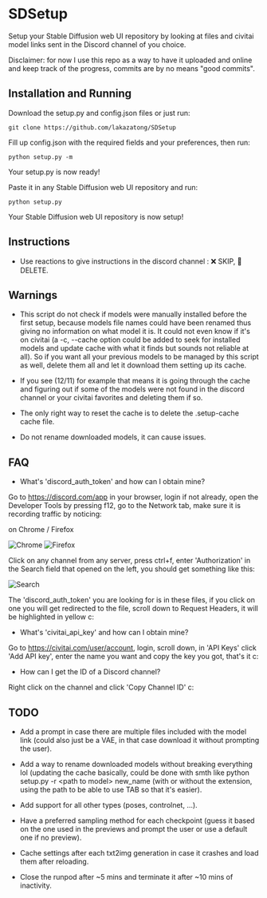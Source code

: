 # SDSetup

Setup your Stable Diffusion web UI repository by looking at files and civitai model links sent in the Discord channel of you choice.

Disclaimer: for now I use this repo as a way to have it uploaded and online and keep track of the progress, commits are by no means "good commits".
<!-- 
## Requirements

- A Stable Diffusion web UI repository (https://github.com/AUTOMATIC1111/stable-diffusion-webui)
- A Discord account (https://discord.com)
- A Civitai account (https://civitai.com) (optional) -->

## Installation and Running

Download the setup.py and config.json files or just run:
```
git clone https://github.com/lakazatong/SDSetup
```

Fill up config.json with the required fields and your preferences, then run:
```
python setup.py -m
```
Your setup.py is now ready!

Paste it in any Stable Diffusion web UI repository and run:
```
python setup.py
```
Your Stable Diffusion web UI repository is now setup!

## Instructions

- Use reactions to give instructions in the discord channel : ❌ SKIP, 🚫 DELETE.

## Warnings

- This script do not check if models were manually installed before the first setup, because models file names could have been renamed thus giving no information on what model it is. It could not even know if it's on civitai (a -c, --cache option could be added to seek for installed models and update cache with what it finds but sounds not reliable at all). So if you want all your previous models to be managed by this script as well, delete them all and let it download them setting up its cache.

- If you see (12/11) for example that means it is going through the cache and figuring out if some of the models were not found in the discord channel or your civitai favorites and deleting them if so.

- The only right way to reset the cache is to delete the .setup-cache cache file.

- Do not rename downloaded models, it can cause issues.

## FAQ

- What's 'discord_auth_token' and how can I obtain mine?

Go to https://discord.com/app in your browser, login if not already, open the Developer Tools by pressing f12, go to the Network tab, make sure it is recording traffic by noticing:

on Chrome / Firefox

![Chrome](https://cdn.discordapp.com/attachments/859861167484174369/1106801770556039290/2023-05-13_06-33-23.png)
![Firefox](https://cdn.discordapp.com/attachments/859861167484174369/1106801770291806248/2023-05-13_06-32-33.png)

Click on any channel from any server, press ctrl+f, enter 'Authorization' in the Search field that opened on the left, you should get something like this:

![Search](https://cdn.discordapp.com/attachments/859861167484174369/1106803436885905419/image.png)

The 'discord_auth_token' you are looking for is in these files, if you click on one you will get redirected to the file, scroll down to Request Headers, it will be highlighted in yellow c:

- What's 'civitai_api_key' and how can I obtain mine?

Go to https://civitai.com/user/account, login, scroll down, in 'API Keys' click 'Add API key', enter the name you want and copy the key you got, that's it c:

- How can I get the ID of a Discord channel?

Right click on the channel and click 'Copy Channel ID' c:

## TODO

- Add a prompt in case there are multiple files included with the model link (could also just be a VAE, in that case download it without prompting the user).

- Add a way to rename downloaded models without breaking everything lol (updating the cache basically, could be done with smth like python setup.py -r \<path to model\> new_name (with or without the extension, using the path to be able to use TAB so that it's easier).

- Add support for all other types (poses, controlnet, ...).

- Have a preferred sampling method for each checkpoint (guess it based on the one used in the previews and prompt the user or use a default one if no preview).

- Cache settings after each txt2img generation in case it crashes and load them after reloading.

- Close the runpod after ~5 mins and terminate it after ~10 mins of inactivity.